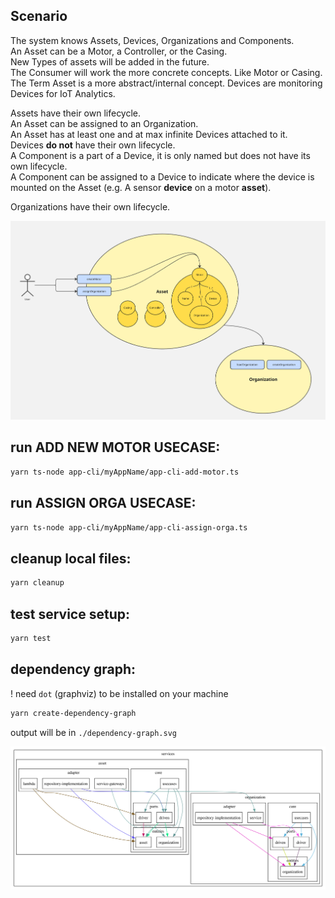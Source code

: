 ## Scenario
The system knows Assets, Devices, Organizations and Components.  
An Asset can be a Motor, a Controller, or the Casing.  
New Types of assets will be added in the future.  
The Consumer will work the more concrete concepts. Like Motor or Casing.  
The Term Asset is a more abstract/internal concept.
Devices are monitoring Devices for IoT Analytics.


Assets have their own lifecycle.   
An Asset can be assigned to an Organization.   
An Asset has at least one and at max infinite Devices attached to it.   
Devices **do not** have their own lifecycle.   
A Component is a part of a Device, it is only named but does not have its own lifecycle.   
A Component can be assigned to a Device to indicate where the device is mounted on the Asset (e.g. A sensor **device** on a motor **asset**).


Organizations have their own lifecycle.

![./domain.png](domain.png)

## run ADD NEW MOTOR USECASE:
```bash
yarn ts-node app-cli/myAppName/app-cli-add-motor.ts  
```

## run ASSIGN ORGA USECASE:
```bash
yarn ts-node app-cli/myAppName/app-cli-assign-orga.ts  
```

## cleanup local files:
```bash
yarn cleanup
```

## test service setup:
```bash
yarn test
```

## dependency graph:
! need `dot` (graphviz) to be installed on your machine

```bash
yarn create-dependency-graph
```
output will be in `./dependency-graph.svg`

![./dependencygraph.svg](./dependencygraph_lambda.svg)